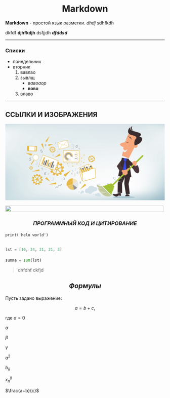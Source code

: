 # <center>Markdown</center>
**Markdown** - простой язык разметки. *dhdj* 
sdhfkdh

dkfdf **djhfkdjh** dsfjjdh ***dfddsd***

---

### Списки

+ понедельник
+ вторник
  1. вавлао
  2. зывлщ
     * *вавоаор*
     * **вово**
  3. влаво

---

## ССЫЛКИ И ИЗОБРАЖЕНИЯ

![](images\data_cleaning.png)

<img src=https://i.imgur.com/3uj9teq.png width=500px height=30%>

### <center>*ПРОГРАММНЫЙ КОД И ЦИТИРОВАНИЕ*</center>

`print('helo world')`

```python

lst = [10, 34, 21, 21, 3]

summa = sum(lst)

```

> dhfdhf
dkfjd

## <center>***Формулы***</center>

Пусть задано выражение:

$$a=b+c,$$

где $a=0$

$\alpha$

$\beta$

$\gamma$

$a^2$

$b_{ij}$

$x^{ij}_n$

$\frac{a+b}{c}$

